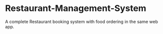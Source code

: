 # Restaurant-Management-System
A complete Restaurant booking system with food ordering in the same web app.

